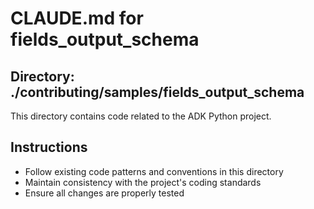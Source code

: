 # CLAUDE.md for fields_output_schema

## Directory: ./contributing/samples/fields_output_schema

This directory contains code related to the ADK Python project.

## Instructions
- Follow existing code patterns and conventions in this directory
- Maintain consistency with the project's coding standards
- Ensure all changes are properly tested
